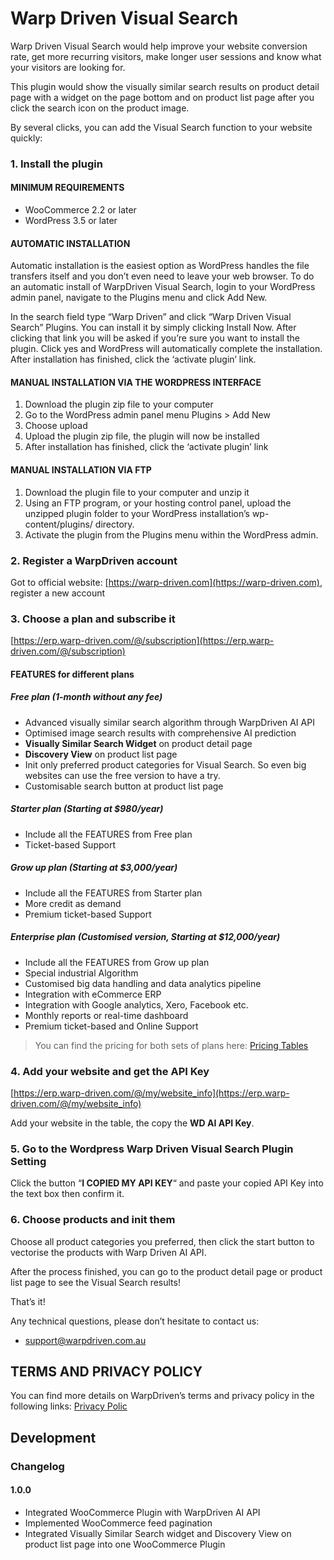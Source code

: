 # Warp Driven Visual Search

Warp Driven Visual Search would help improve your website conversion rate, get more recurring visitors, make longer user sessions and know what your visitors are looking for.

This plugin would show the visually similar search results on product detail page with a widget on the page bottom and on product list page after you click the search icon on the product image.

By several clicks, you can add the Visual Search function to your website quickly:

### 1. Install the plugin

#### MINIMUM REQUIREMENTS

- WooCommerce 2.2 or later
- WordPress 3.5 or later

#### AUTOMATIC INSTALLATION

Automatic installation is the easiest option as WordPress handles the file transfers itself and you don’t even need to leave your web browser. To do an automatic install of WarpDriven Visual Search, login to your WordPress admin panel, navigate to the Plugins menu and click Add New.

In the search field type “Warp Driven” and click “Warp Driven Visual Search” Plugins. You can install it by simply clicking Install Now. After clicking that link you will be asked if you’re sure you want to install the plugin. Click yes and WordPress will automatically complete the installation. After installation has finished, click the ‘activate plugin’ link.

#### MANUAL INSTALLATION VIA THE WORDPRESS INTERFACE

1. Download the plugin zip file to your computer
1. Go to the WordPress admin panel menu Plugins > Add New
1. Choose upload
1. Upload the plugin zip file, the plugin will now be installed
1. After installation has finished, click the ‘activate plugin’ link

#### MANUAL INSTALLATION VIA FTP

1. Download the plugin file to your computer and unzip it
1. Using an FTP program, or your hosting control panel, upload the unzipped plugin folder to your WordPress installation’s wp-content/plugins/ directory.
1. Activate the plugin from the Plugins menu within the WordPress admin.

### 2. Register a WarpDriven account

Got to official website: [https://warp-driven.com](https://warp-driven.com), register a new account

### 3. Choose a plan and subscribe it

[https://erp.warp-driven.com/@/subscription](https://erp.warp-driven.com/@/subscription)

#### FEATURES for different plans

##### Free plan (1-month without any fee)

- Advanced visually similar search algorithm through WarpDriven AI API
- Optimised image search results with comprehensive AI prediction
- **Visually Similar Search Widget** on product detail page
- **Discovery View** on product list page
- Init only preferred product categories for Visual Search. So even big websites can use the free version to have a try.
- Customisable search button at product list page

##### Starter plan (Starting at $980/year)

- Include all the FEATURES from Free plan
- Ticket-based Support

##### Grow up plan (Starting at $3,000/year)

- Include all the FEATURES from Starter plan
- More credit as demand
- Premium ticket-based Support

##### Enterprise plan (Customised version, Starting at $12,000/year)

- Include all the FEATURES from Grow up plan
- Special industrial Algorithm 
- Customised big data handling and data analytics pipeline 
- Integration with eCommerce ERP 
- Integration with Google analytics, Xero, Facebook etc. 
- Monthly reports or real-time dashboard 
- Premium ticket-based and Online Support

> You can find the pricing for both sets of plans here: [Pricing Tables](https://warp-driven.com/elements/pricing-tables/)

### 4. Add your website and get the API Key

[https://erp.warp-driven.com/@/my/website_info](https://erp.warp-driven.com/@/my/website_info)

Add your website in the table, the copy the **WD AI API Key**.

### 5. Go to the Wordpress Warp Driven Visual Search Plugin Setting

Click the button “**I COPIED MY API KEY**“ and paste your copied API Key into the text box then confirm it.

### 6. Choose products and init them

Choose all product categories you preferred, then click the start button to vectorise the products with Warp Driven AI API.

After the process finished, you can go to the product detail page or product list page to see the Visual Search results!

That’s it!

Any technical questions, please don’t hesitate to contact us:

- support@warpdriven.com.au

## TERMS AND PRIVACY POLICY

You can find more details on WarpDriven’s terms and privacy policy in the following links: [Privacy Polic](https://warp-driven.com/privacy-policy/)

## Development

### Changelog

#### 1.0.0

- Integrated WooCommerce Plugin with WarpDriven AI API
- Implemented WooCommerce feed pagination
- Integrated Visually Similar Search widget and Discovery View on product list page into one WooCommerce Plugin
